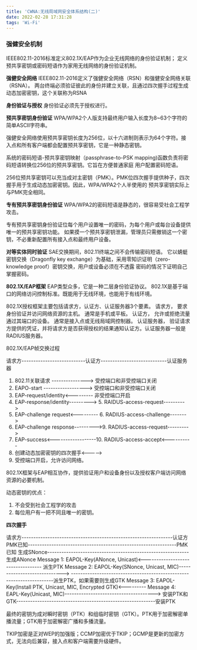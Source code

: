 ```yaml
---
title: 'CWNA:无线局域网安全体系结构(二)'
date: 2022-02-28 17:31:28
tags: 'Wi-Fi'
---
```


### 强健安全机制
IEEE802.11-2016标准定义802.1X/EAP作为企业无线网络的身份验证机制；
定义预共享密钥或密码短语作为家用无线网络的身份验证机制。

**强健安全网络**
IEEE802.11-2016定义了强健安全网络（RSN）和强健安全网络关联（RSNA）。
两台终端必须验证彼此的身份并建立关联，且通过四次握手过程生成动态加密密钥，这个关联称为RSNA

**身份验证与授权**
身份验证必须先于授权进行。

**预共享密钥身份验证**
WPA/WPA2个人版支持最终用户输入长度为8~63个字符的简单ASCII字符串。

强健安全网络使用预共享密钥长度为256位，以十六进制则表示为64个字符。接入点和所有客户端都会配置预共享密钥，它是一种静态密钥。

系统的密码短语-预共享密钥映射（passphrase-to-PSK mapping)函数负责将密码短语转换位256位的预共享密钥。它旨在方便普通家庭
用户配置密码短语。

256位预共享密钥可以充当成对主密钥（PMK）。PMK位四次握手提供种子，四次握手用于生成动态加密密钥。因此，WPA/WPA2个人半使用的
预共享密钥实际上与PMK完全相同。

**专有预共享密钥身份验证**
WPA/WPA2的密码短语是静态的，很容易受社会工程学攻击。

专有预共享密钥身份验证位每个用户设置唯一的密码，为每个用户或每台设备提供唯一的预共享密钥功能。
如果摸一个预共享密钥泄漏，管理员只需撤销这一个密钥，不必重新配置所有接入点和最终用户设备。

**对等实体同时验证**
SAE交换期间，802.11终端之间不会传输密码短语。
它以蜻蜓密钥交换（Dragonfly key exchange）为基础，采用零知识证明（zero-knowledge proof）密钥交换，用户或设备必须在不透露
密码的情况下证明自己掌握密码。

**802.1X/EAP框架**
EAP类型众多，它是一种二层身份验证协议。
802.1X是基于端口的网络访问控制标准。既能用于无线环境，也能用于有线环境。

802.1X授权框架主要包括请求方，认证方、认证服务器3个要素。
请求方， 要求身份验证并访问网络资源的主机。 通常是手机或平板。
认证方， 允许或拒绝流量通过其端口的设备。 通常是接入点或无线局域网控制器。
认证服务器， 验证请求方提供的凭证，并将请求方是否获得授权的结果通知认证方。认证服务器一般是 RADIUS服务器。


802.1X/EAP帧交换过程

请求方---------------------------认证方----------------------------认证服务器
1. 802.11关联请求 --------------->          受控端口和非受控端口关闭
2. EAPO-start ------------------>           受控端口和非受控端口关闭
3. EAP-request/identity<---------          非受控端口开启
4. EAP-response/identity---------> 5. RAIDUS-access-request--------->
7. EAP-challenge request<--------- 6. RADIUS-access-challenge------->
8. EAP-challenge response--------->9. RADIUS-access-request--------->
11. EAP-success<------------------10. RADIUS-access-accept<----------
12. 创建动态加密密钥的四次握手<----->
13. 受控端口开启，允许访问网络。

802.1X框架与EAP相互协作，提供验证用户和设备身份以及授权客户端访问网络资源的必要机制。

动态密钥的优点：
1. 不会受到社会工程学的攻击
2. 每位用户有一把不同且唯一的密钥。

**四次握手**

请求方----------------------------------------------------------------认证方
PMK已知---------------------------------------------------------------PMK已知
生成SNonce------------------------------------------------------------生成ANonce
Message 1: EAPOL-Key(ANonce, Unicast)<----------------------------------
派生PTK
Message 2: EAPOL-Key(SNonce, Unicast, MIC)----------------------------->
----------------------------------------------------------------------派生PTK，如果需要则生成GTK
Message 3: EAPOL-Key(Install PTK, Unicast, MIC, Encrypted GTK)<---------
Message 4: EAPL-Key(Unicast, MIC)-------------------------------------->
安装PTK和GTK-----------------------------------------------------------安装PTK

最终的密钥为成对瞬时密钥（PTK）和组临时密钥（GTK）。PTK用于加密解密单播流量；GTK用于加密解密广播和多播流量。

TKIP加密是正对WEP的加强版；CCMP加密优于TKIP；GCMP是更新的加密方式，无法向后兼容，接入点和客户端需要升级硬件。
